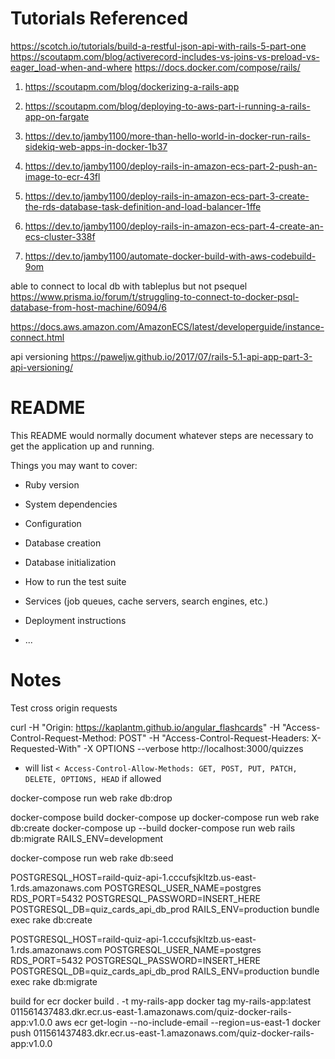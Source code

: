 # Tutorials Referenced

https://scotch.io/tutorials/build-a-restful-json-api-with-rails-5-part-one
https://scoutapm.com/blog/activerecord-includes-vs-joins-vs-preload-vs-eager_load-when-and-where
https://docs.docker.com/compose/rails/

1. https://scoutapm.com/blog/dockerizing-a-rails-app
2. https://scoutapm.com/blog/deploying-to-aws-part-i-running-a-rails-app-on-fargate

3. https://dev.to/jamby1100/more-than-hello-world-in-docker-run-rails-sidekiq-web-apps-in-docker-1b37
4. https://dev.to/jamby1100/deploy-rails-in-amazon-ecs-part-2-push-an-image-to-ecr-43fl
5. https://dev.to/jamby1100/deploy-rails-in-amazon-ecs-part-3-create-the-rds-database-task-definition-and-load-balancer-1ffe
6. https://dev.to/jamby1100/deploy-rails-in-amazon-ecs-part-4-create-an-ecs-cluster-338f
7. https://dev.to/jamby1100/automate-docker-build-with-aws-codebuild-9om

able to connect to local db with tableplus but not psequel
https://www.prisma.io/forum/t/struggling-to-connect-to-docker-psql-database-from-host-machine/6094/6

https://docs.aws.amazon.com/AmazonECS/latest/developerguide/instance-connect.html

api versioning
https://paweljw.github.io/2017/07/rails-5.1-api-app-part-3-api-versioning/

# README

This README would normally document whatever steps are necessary to get the
application up and running.

Things you may want to cover:

- Ruby version

- System dependencies

- Configuration

- Database creation

- Database initialization

- How to run the test suite

- Services (job queues, cache servers, search engines, etc.)

- Deployment instructions

- ...

# Notes

Test cross origin requests

curl -H "Origin: https://kaplantm.github.io/angular_flashcards" -H "Access-Control-Request-Method: POST" -H "Access-Control-Request-Headers: X-Requested-With" -X OPTIONS --verbose http://localhost:3000/quizzes

- will list `< Access-Control-Allow-Methods: GET, POST, PUT, PATCH, DELETE, OPTIONS, HEAD` if allowed

docker-compose run web rake db:drop

docker-compose build
docker-compose up
docker-compose run web rake db:create
docker-compose up --build
docker-compose run web rails db:migrate RAILS_ENV=development

docker-compose run web rake db:seed

POSTGRESQL_HOST=raild-quiz-api-1.cccufsjkltzb.us-east-1.rds.amazonaws.com POSTGRESQL_USER_NAME=postgres RDS_PORT=5432 POSTGRESQL_PASSWORD=INSERT_HERE POSTGRESQL_DB=quiz_cards_api_db_prod RAILS_ENV=production bundle exec rake db:create

POSTGRESQL_HOST=raild-quiz-api-1.cccufsjkltzb.us-east-1.rds.amazonaws.com POSTGRESQL_USER_NAME=postgres RDS_PORT=5432 POSTGRESQL_PASSWORD=INSERT_HERE POSTGRESQL_DB=quiz_cards_api_db_prod RAILS_ENV=production bundle exec rake db:migrate

build for ecr
docker build . -t my-rails-app
docker tag my-rails-app:latest 011561437483.dkr.ecr.us-east-1.amazonaws.com/quiz-docker-rails-app:v1.0.0
aws ecr get-login --no-include-email --region=us-east-1
docker push 011561437483.dkr.ecr.us-east-1.amazonaws.com/quiz-docker-rails-app:v1.0.0
